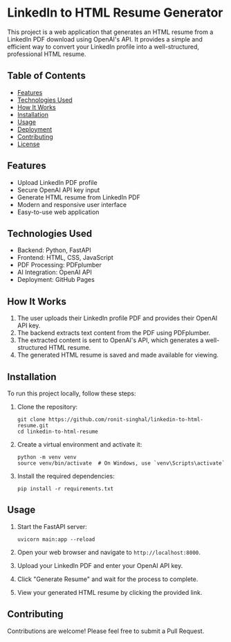 # LinkedIn to HTML Resume Generator

This project is a web application that generates an HTML resume from a LinkedIn PDF download using OpenAI's API. It provides a simple and efficient way to convert your LinkedIn profile into a well-structured, professional HTML resume.

## Table of Contents

- [Features](#features)
- [Technologies Used](#technologies-used)
- [How It Works](#how-it-works)
- [Installation](#installation)
- [Usage](#usage)
- [Deployment](#deployment)
- [Contributing](#contributing)
- [License](#license)

## Features

- Upload LinkedIn PDF profile
- Secure OpenAI API key input
- Generate HTML resume from LinkedIn PDF
- Modern and responsive user interface
- Easy-to-use web application

## Technologies Used

- Backend: Python, FastAPI
- Frontend: HTML, CSS, JavaScript
- PDF Processing: PDFplumber
- AI Integration: OpenAI API
- Deployment: GitHub Pages

## How It Works

1. The user uploads their LinkedIn profile PDF and provides their OpenAI API key.
2. The backend extracts text content from the PDF using PDFplumber.
3. The extracted content is sent to OpenAI's API, which generates a well-structured HTML resume.
4. The generated HTML resume is saved and made available for viewing.

## Installation

To run this project locally, follow these steps:

1. Clone the repository:
   ```
   git clone https://github.com/ronit-singhal/linkedin-to-html-resume.git
   cd linkedin-to-html-resume
   ```

2. Create a virtual environment and activate it:
   ```
   python -m venv venv
   source venv/bin/activate  # On Windows, use `venv\Scripts\activate`
   ```

3. Install the required dependencies:
   ```
   pip install -r requirements.txt
   ```

## Usage

1. Start the FastAPI server:
   ```
   uvicorn main:app --reload
   ```

2. Open your web browser and navigate to `http://localhost:8000`.

3. Upload your LinkedIn PDF and enter your OpenAI API key.

4. Click "Generate Resume" and wait for the process to complete.

5. View your generated HTML resume by clicking the provided link.

## Contributing

Contributions are welcome! Please feel free to submit a Pull Request.